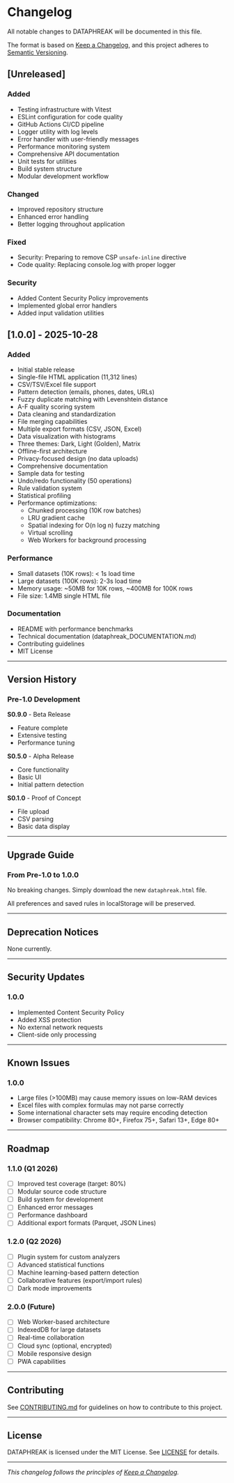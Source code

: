 # Changelog

All notable changes to DATAPHREAK will be documented in this file.

The format is based on [Keep a Changelog](https://keepachangelog.com/en/1.0.0/),
and this project adheres to [Semantic Versioning](https://semver.org/spec/v2.0.0.html).

## [Unreleased]

### Added
- Testing infrastructure with Vitest
- ESLint configuration for code quality
- GitHub Actions CI/CD pipeline
- Logger utility with log levels
- Error handler with user-friendly messages
- Performance monitoring system
- Comprehensive API documentation
- Unit tests for utilities
- Build system structure
- Modular development workflow

### Changed
- Improved repository structure
- Enhanced error handling
- Better logging throughout application

### Fixed
- Security: Preparing to remove CSP `unsafe-inline` directive
- Code quality: Replacing console.log with proper logger

### Security
- Added Content Security Policy improvements
- Implemented global error handlers
- Added input validation utilities

## [1.0.0] - 2025-10-28

### Added
- Initial stable release
- Single-file HTML application (11,312 lines)
- CSV/TSV/Excel file support
- Pattern detection (emails, phones, dates, URLs)
- Fuzzy duplicate matching with Levenshtein distance
- A-F quality scoring system
- Data cleaning and standardization
- File merging capabilities
- Multiple export formats (CSV, JSON, Excel)
- Data visualization with histograms
- Three themes: Dark, Light (Golden), Matrix
- Offline-first architecture
- Privacy-focused design (no data uploads)
- Comprehensive documentation
- Sample data for testing
- Undo/redo functionality (50 operations)
- Rule validation system
- Statistical profiling
- Performance optimizations:
  - Chunked processing (10K row batches)
  - LRU gradient cache
  - Spatial indexing for O(n log n) fuzzy matching
  - Virtual scrolling
  - Web Workers for background processing

### Performance
- Small datasets (10K rows): < 1s load time
- Large datasets (100K rows): 2-3s load time
- Memory usage: ~50MB for 10K rows, ~400MB for 100K rows
- File size: 1.4MB single HTML file

### Documentation
- README with performance benchmarks
- Technical documentation (dataphreak_DOCUMENTATION.md)
- Contributing guidelines
- MIT License

---

## Version History

### Pre-1.0 Development

**S0.9.0** - Beta Release
- Feature complete
- Extensive testing
- Performance tuning

**S0.5.0** - Alpha Release
- Core functionality
- Basic UI
- Initial pattern detection

**S0.1.0** - Proof of Concept
- File upload
- CSV parsing
- Basic data display

---

## Upgrade Guide

### From Pre-1.0 to 1.0.0

No breaking changes. Simply download the new `dataphreak.html` file.

All preferences and saved rules in localStorage will be preserved.

---

## Deprecation Notices

None currently.

---

## Security Updates

### 1.0.0
- Implemented Content Security Policy
- Added XSS protection
- No external network requests
- Client-side only processing

---

## Known Issues

### 1.0.0
- Large files (>100MB) may cause memory issues on low-RAM devices
- Excel files with complex formulas may not parse correctly
- Some international character sets may require encoding detection
- Browser compatibility: Chrome 80+, Firefox 75+, Safari 13+, Edge 80+

---

## Roadmap

### 1.1.0 (Q1 2026)
- [ ] Improved test coverage (target: 80%)
- [ ] Modular source code structure
- [ ] Build system for development
- [ ] Enhanced error messages
- [ ] Performance dashboard
- [ ] Additional export formats (Parquet, JSON Lines)

### 1.2.0 (Q2 2026)
- [ ] Plugin system for custom analyzers
- [ ] Advanced statistical functions
- [ ] Machine learning-based pattern detection
- [ ] Collaborative features (export/import rules)
- [ ] Dark mode improvements

### 2.0.0 (Future)
- [ ] Web Worker-based architecture
- [ ] IndexedDB for large datasets
- [ ] Real-time collaboration
- [ ] Cloud sync (optional, encrypted)
- [ ] Mobile responsive design
- [ ] PWA capabilities

---

## Contributing

See [CONTRIBUTING.md](CONTRIBUTING.md) for guidelines on how to contribute to this project.

---

## License

DATAPHREAK is licensed under the MIT License. See [LICENSE](LICENSE) for details.

---

*This changelog follows the principles of [Keep a Changelog](https://keepachangelog.com/).*
